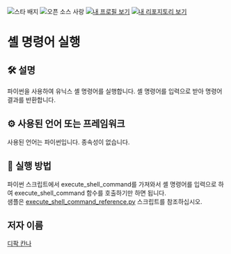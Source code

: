 ![스타 배지](https://img.shields.io/static/v1?label=%F0%9F%8C%9F&message=If%20Useful&style=style=flat&color=BC4E99)
![오픈 소스 사랑](https://badges.frapsoft.com/os/v1/open-source.svg?v=103)
[![내 프로필 보기](https://img.shields.io/badge/View-My_Profile-green?logo=GitHub)](https://github.com/ndleah)
[![내 리포지토리 보기](https://img.shields.io/badge/View-My_Repositories-blue?logo=GitHub)](https://github.com/ndleah?tab=repositories)

# 셸 명령어 실행

## 🛠️ 설명
파이썬을 사용하여 유닉스 셸 명령어를 실행합니다. 셸 명령어를 입력으로 받아 명령어 결과를 반환합니다.


## ⚙️ 사용된 언어 또는 프레임워크
<!--아래 줄을 삭제하고 원하는 내용을 추가하십시오-->
사용된 언어는 파이썬입니다. 종속성이 없습니다.

## 🌟 실행 방법
파이썬 스크립트에서 execute_shell_command를 가져와서 셸 명령어를 입력으로 하여 execute_shell_command 함수를 호출하기만 하면 됩니다.<br>
샘플은 [execute_shell_command_reference.py](execute_shell_command_reference.py) 스크립트를 참조하십시오.


## 저자 이름

[디팍 칸나](https://github.com/deepakkhanna18)
